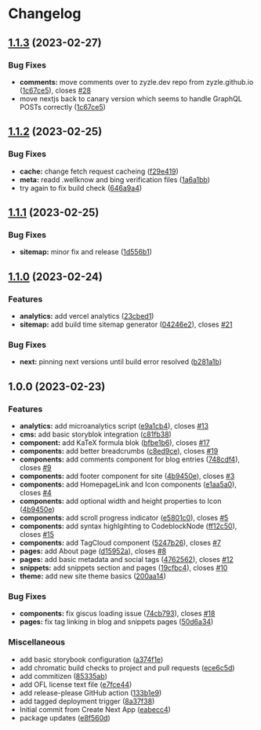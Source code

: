 # Changelog

## [1.1.3](https://github.com/Zyzle/zyzle.dev/compare/v1.1.2...v1.1.3) (2023-02-27)


### Bug Fixes

* **comments:** move comments over to zyzle.dev repo from zyzle.github.io ([1c67ce5](https://github.com/Zyzle/zyzle.dev/commit/1c67ce5dd50250f91f67e43da1cae173d69c7722)), closes [#28](https://github.com/Zyzle/zyzle.dev/issues/28)
* move nextjs back to canary version which seems to handle GraphQL POSTs correctly ([1c67ce5](https://github.com/Zyzle/zyzle.dev/commit/1c67ce5dd50250f91f67e43da1cae173d69c7722))

## [1.1.2](https://github.com/Zyzle/zyzle.dev/compare/v1.1.1...v1.1.2) (2023-02-25)


### Bug Fixes

* **cache:** change fetch request cacheing ([f29e419](https://github.com/Zyzle/zyzle.dev/commit/f29e41996813f2499262fdbdf94f805c5625efc2))
* **meta:** readd .wellknow and bing verification files ([1a6a1bb](https://github.com/Zyzle/zyzle.dev/commit/1a6a1bb86b2dbba03111a5566601c45b7c3b1da9))
* try again to fix build check ([646a9a4](https://github.com/Zyzle/zyzle.dev/commit/646a9a499854b0c4f55b86614f91ac9561031ed3))

## [1.1.1](https://github.com/Zyzle/zyzle.dev/compare/v1.1.0...v1.1.1) (2023-02-25)


### Bug Fixes

* **sitemap:** minor fix and release ([1d556b1](https://github.com/Zyzle/zyzle.dev/commit/1d556b17134c4edc95b3e469f12ff038a5a9bae9))

## [1.1.0](https://github.com/Zyzle/zyzle.dev/compare/v1.0.0...v1.1.0) (2023-02-24)


### Features

* **analytics:** add vercel analytics ([23cbed1](https://github.com/Zyzle/zyzle.dev/commit/23cbed1e340e89cb6de7cc88853d54b2c3073b4d))
* **sitemap:** add build time sitemap generator ([04246e2](https://github.com/Zyzle/zyzle.dev/commit/04246e23e22f2eedb97eb4e664cd1f077e664850)), closes [#21](https://github.com/Zyzle/zyzle.dev/issues/21)


### Bug Fixes

* **next:** pinning next versions until build error resolved ([b281a1b](https://github.com/Zyzle/zyzle.dev/commit/b281a1bec3469d6f95975ccf23c45aaa6d53131f))

## 1.0.0 (2023-02-23)


### Features

* **analytics:** add microanalytics script ([e9a1cb4](https://github.com/Zyzle/zyzle.dev/commit/e9a1cb48c5f2a19dbb8feb3d1544ad7a945b84eb)), closes [#13](https://github.com/Zyzle/zyzle.dev/issues/13)
* **cms:** add basic storyblok integration ([c81fb38](https://github.com/Zyzle/zyzle.dev/commit/c81fb38b285c0cd8946b1e9c5af483f6732d002a))
* **component:** add KaTeX formula blok ([bfbe1b6](https://github.com/Zyzle/zyzle.dev/commit/bfbe1b68348e0d1fc39eacf90f3758437f6b8382)), closes [#17](https://github.com/Zyzle/zyzle.dev/issues/17)
* **components:** add better breadcrumbs ([c8ed9ce](https://github.com/Zyzle/zyzle.dev/commit/c8ed9cef2ed8d018ee0cffa94efd5f2bcb273caa)), closes [#19](https://github.com/Zyzle/zyzle.dev/issues/19)
* **components:** add comments component for blog entries ([748cdf4](https://github.com/Zyzle/zyzle.dev/commit/748cdf4a6672c512a2eae2115d666fd40ef10e5d)), closes [#9](https://github.com/Zyzle/zyzle.dev/issues/9)
* **components:** add footer component for site ([4b9450e](https://github.com/Zyzle/zyzle.dev/commit/4b9450e67033bed3f49dfca7a533e42e7dc4f2df)), closes [#3](https://github.com/Zyzle/zyzle.dev/issues/3)
* **components:** add HomepageLink and Icon components ([e1aa5a0](https://github.com/Zyzle/zyzle.dev/commit/e1aa5a02a70fe4cc59a83cad11c76d36d0447ccd)), closes [#4](https://github.com/Zyzle/zyzle.dev/issues/4)
* **components:** add optional width and height properties to Icon ([4b9450e](https://github.com/Zyzle/zyzle.dev/commit/4b9450e67033bed3f49dfca7a533e42e7dc4f2df))
* **components:** add scroll progress indicator ([e5801c0](https://github.com/Zyzle/zyzle.dev/commit/e5801c0e15e731e7f5931ec21153e6792a28f92d)), closes [#5](https://github.com/Zyzle/zyzle.dev/issues/5)
* **components:** add syntax highlgihting to CodeblockNode ([ff12c50](https://github.com/Zyzle/zyzle.dev/commit/ff12c50e04157aa311b38f610c7d150b1a1762a0)), closes [#15](https://github.com/Zyzle/zyzle.dev/issues/15)
* **components:** add TagCloud component ([5247b26](https://github.com/Zyzle/zyzle.dev/commit/5247b2664115866dca1b9ad84386b425bcf520ef)), closes [#7](https://github.com/Zyzle/zyzle.dev/issues/7)
* **pages:** add About page ([d15952a](https://github.com/Zyzle/zyzle.dev/commit/d15952a408330b8342b6be3b11250c4174b6d878)), closes [#8](https://github.com/Zyzle/zyzle.dev/issues/8)
* **pages:** add basic metadata and social tags ([4762562](https://github.com/Zyzle/zyzle.dev/commit/47625622775fc2ae1153ac3407eed79d719c7bcc)), closes [#12](https://github.com/Zyzle/zyzle.dev/issues/12)
* **snippets:** add snippets section and pages ([19cfbc4](https://github.com/Zyzle/zyzle.dev/commit/19cfbc4ed5c15a36e0ec7ae68f386e4b1009304a)), closes [#10](https://github.com/Zyzle/zyzle.dev/issues/10)
* **theme:** add new site theme basics ([200aa14](https://github.com/Zyzle/zyzle.dev/commit/200aa14b42597f64f156a095bb5f2870cd19074e))


### Bug Fixes

* **components:** fix giscus loading issue ([74cb793](https://github.com/Zyzle/zyzle.dev/commit/74cb793563c7e464150ace98be12d1a58b55b812)), closes [#18](https://github.com/Zyzle/zyzle.dev/issues/18)
* **pages:** fix tag linking in blog and snippets pages ([50d6a34](https://github.com/Zyzle/zyzle.dev/commit/50d6a348db64414ebdbb510139f23caa01c60db8))


### Miscellaneous

* add basic storybook configuration ([a374f1e](https://github.com/Zyzle/zyzle.dev/commit/a374f1ed95d1ec54a380f0317b2635f3333f2a79))
* add chromatic build checks to project and pull requests ([ece6c5d](https://github.com/Zyzle/zyzle.dev/commit/ece6c5d4f93a86f49497ae7d1a45850f1a759272))
* add commitizen ([85335ab](https://github.com/Zyzle/zyzle.dev/commit/85335ab6231b22163c54b8b62ccb35244131d72c))
* add OFL license text file ([e7fce44](https://github.com/Zyzle/zyzle.dev/commit/e7fce444e4a1a170b22c8692e15ddd52d88dea54))
* add release-please GitHub action ([133b1e9](https://github.com/Zyzle/zyzle.dev/commit/133b1e961be9ef66a4a4db35bc9917fe626afd67))
* add tagged deployment trigger ([8a37f38](https://github.com/Zyzle/zyzle.dev/commit/8a37f381c1b52ef7d5b34400ae4fd99c6d6b67ae))
* Initial commit from Create Next App ([eabecc4](https://github.com/Zyzle/zyzle.dev/commit/eabecc4df201a304c6c56ff38509fd39e892a166))
* package updates ([e8f560d](https://github.com/Zyzle/zyzle.dev/commit/e8f560dc0ebe9fa6cb31125ed82b9cb157e538b4))
